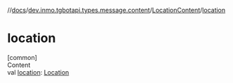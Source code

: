 //[docs](../../../index.md)/[dev.inmo.tgbotapi.types.message.content](../index.md)/[LocationContent](index.md)/[location](location.md)



# location  
[common]  
Content  
val [location](location.md): [Location](../../dev.inmo.tgbotapi.types.location/-location/index.md)  



